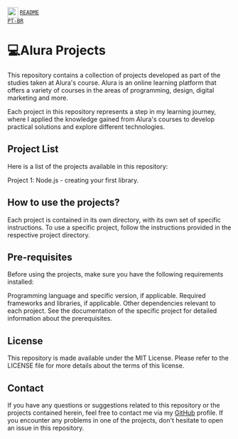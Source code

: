 <img align="center" src="https://hatscripts.github.io/circle-flags/flags/br.svg" width="24"> <code>[README PT-BR](https://github.com/Cleok3Lima/alura-studies/blob/main/README_pt-BR.md)</code>

# 💻Alura Projects
This repository contains a collection of projects developed as part of the studies taken at Alura's course. Alura is an online learning platform that offers a variety of courses in the areas of programming, design, digital marketing and more.

Each project in this repository represents a step in my learning journey, where I applied the knowledge gained from Alura's courses to develop practical solutions and explore different technologies.

## Project List
Here is a list of the projects available in this repository:

Project 1: Node.js - creating your first library.

## How to use the projects?
Each project is contained in its own directory, with its own set of specific instructions. To use a specific project, follow the instructions provided in the respective project directory.

## Pre-requisites
Before using the projects, make sure you have the following requirements installed:

Programming language and specific version, if applicable. Required frameworks and libraries, if applicable. Other dependencies relevant to each project. See the documentation of the specific project for detailed information about the prerequisites.

## License
This repository is made available under the MIT License. Please refer to the LICENSE file for more details about the terms of this license.

## Contact
If you have any questions or suggestions related to this repository or the projects contained herein, feel free to contact me via my [GitHub](https://github.com/Cleok3Lima) profile. If you encounter any problems in one of the projects, don't hesitate to open an issue in this repository.
